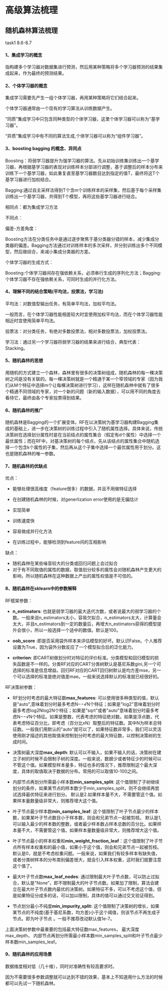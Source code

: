 # 高级算法梳理

## 随机森林算法梳理

task1 8.6-8.7

#### 1、集成学习的概念

指构建多个学习器对数据集进行预测，然后用某种策略将多个学习器预测的结果集成起来，作为最终的预测结果。

#### 2、个体学习器的概念

集成学习需要先产生一组个体学习器，再用某种策略将它们结合起来。

个体学习器通常由一个现有的学习算法从训练数据产生。

“同质”集成学习中只包含同种类型的个体学习器，这里个体学习器可以称为“基学习器”。

“异质”集成学习中有不同的算法生成,个体学习器可以称为“组件学习器”。

#### 3、boosting bagging 的概念、异同点

Boosting：将弱学习器提升为强学习器的算法。先从初始训练集训练出一个基学习器，再根据基学习器的表现对训练样本分部进行调整，基于调整后的样本分布来训练下一个基学习器，如此重复直至基学习器数目达到指定的值T，最终将这T个基学习器进行加权结合。

Bagging:通过自主采样法得到T个含m个训练样本的采样集，然后基于每个采样集训练出一个基学习器，共得到T个模型，再将这些基学习器进行结合。

相同点：都为集成学习方法

不同点：

偏差-方差角度：

Boosting方法在分类任务中是通过逐步聚焦于基分类器分错的样本，减少集成分类器的偏差。Bagging方法通过对训练样本的多次采样，并分别训练出多个不同模型，然后做综合，来减小集成分类器的方差。

个体学习器的生成方式：

Boosting:个体学习器间存在强依赖关系，必须串行生成的序列化方法；Bagging:个体学习器不存在强依赖关系，可同时生成的并行化方法。

#### 4、理解不同的结合策略(平均法，投票法，学习法)

平均法：对数值型输出任务，有简单平均法，加权平均法。

一般而言，在个体学习器性能相差较大时宜使用加权平均法，而在个体学习器性能相近时宜使用简单平均法。

投票法：对分类任务，有绝对多数投票法，相对多数投票法，加权投票法。

学习法：通过另一个学习器将弱学习器的结果来进行结合，典型代表：Stacking。

#### 5、随机森林的思想

用随机的方式建立一个森林，森林里有很多的决策树组成，随机森林的每一棵决策树之间是没有关联的。每一棵决策树就是一个精通于某一个窄领域的专家（因为我们从M个特征中选择m个让每棵决策树进行学习），这样在随机森林中就有了很多个精通不同领域的专家，对一个新的问题（新的输入数据），可以用不同的角度去看待它，最终由各个专家投票得到结果。

#### 6、随机森林的推广

随机森林是Bagging的一个扩展变体。RF在以决策树为基学习器构建Bagging集成的基础上，进一步在决策树的训练过程中引入了随机属性选择。具体来说，传统决策树在选择划分属性时是在当前结点的属性集合（假定有d个属性）中选择一个最优属性；而在RF中，对基决策树的每个结点，先从该结点的属性集合中随机选择一个包含k个属性的子集，然后再从这个子集中选择一个最优属性用于划分。这也是随机森林的唯一参数。

#### 7、随机森林的优缺点

优点：

-  能够处理很高维度（feature很多）的数据，并且不用做特征选择

- 在创建随机森林的时候，对generlization error使用的是无偏估计

- 实现简单

- 训练速度快

- 容易做成并行化方法

- 在训练过程中，能够检测到feature间的互相影响

缺点：

- 随机森林在某些噪音较大的分类或回归问题上会过拟合
- 对于有不同取值的属性的数据，取值划分较多的属性会对随机森林产生更大的影响，所以随机森林在这种数据上产出的属性权值是不可信的。

#### 8、随机森林在sklearn中的参数解释

RF框架参数：

- **n_estimators**: 也就是弱学习器的最大迭代次数，或者说最大的弱学习器的个数。一般来说n_estimators太小，容易欠拟合，n_estimators太大，计算量会太大，并且n_estimators到一定的数量后，再增大n_estimators获得的模型提升会很小，所以一般选择一个适中的数值。默认是100。

- **oob_score** :即是否采用袋外样本来评估模型的好坏。默认识False。个人推荐设置为True，因为袋外分数反应了一个模型拟合后的泛化能力。

- **criterion**: 即CART树做划分时对特征的评价标准。分类模型和回归模型的损失函数是不一样的。分类RF对应的CART分类树默认是基尼系数gini,另一个可选择的标准是信息增益。回归RF对应的CART回归树默认是均方差mse，另一个可以选择的标准是绝对值差mae。一般来说选择默认的标准就已经很好的。

RF决策树参数：

-  RF划分时考虑的最大特征数**max_features**: 可以使用很多种类型的值，默认是"auto",意味着划分时最多考虑N−−√N个特征；如果是"log2"意味着划分时最多考虑log2Nlog2N个特征；如果是"sqrt"或者"auto"意味着划分时最多考虑N−−√N个特征。如果是整数，代表考虑的特征绝对数。如果是浮点数，代表考虑特征百分比，即考虑（百分比xN）取整后的特征数。其中N为样本总特征数。一般我们用默认的"auto"就可以了，如果特征数非常多，我们可以灵活使用刚才描述的其他取值来控制划分时考虑的最大特征数，以控制决策树的生成时间。

-  决策树最大深度**max_depth**: 默认可以不输入，如果不输入的话，决策树在建立子树的时候不会限制子树的深度。一般来说，数据少或者特征少的时候可以不管这个值。如果模型样本量多，特征也多的情况下，推荐限制这个最大深度，具体的取值取决于数据的分布。常用的可以取值10-100之间。

- 内部节点再划分所需最小样本数**min_samples_split**: 这个值限制了子树继续划分的条件，如果某节点的样本数少于min_samples_split，则不会继续再尝试选择最优特征来进行划分。 默认是2.如果样本量不大，不需要管这个值。如果样本量数量级非常大，则推荐增大这个值。

- 叶子节点最少样本数**min_samples_leaf**: 这个值限制了叶子节点最少的样本数，如果某叶子节点数目小于样本数，则会和兄弟节点一起被剪枝。 默认是1,可以输入最少的样本数的整数，或者最少样本数占样本总数的百分比。如果样本量不大，不需要管这个值。如果样本量数量级非常大，则推荐增大这个值。

- 叶子节点最小的样本权重和**min_weight_fraction_leaf**：这个值限制了叶子节点所有样本权重和的最小值，如果小于这个值，则会和兄弟节点一起被剪枝。 默认是0，就是不考虑权重问题。一般来说，如果我们有较多样本有缺失值，或者分类树样本的分布类别偏差很大，就会引入样本权重，这时我们就要注意这个值了。

-  最大叶子节点数**max_leaf_nodes**: 通过限制最大叶子节点数，可以防止过拟合，默认是"None”，即不限制最大的叶子节点数。如果加了限制，算法会建立在最大叶子节点数内最优的决策树。如果特征不多，可以不考虑这个值，但是如果特征分成多的话，可以加以限制，具体的值可以通过交叉验证得到。

-  节点划分最小不纯度**min_impurity_split:**  这个值限制了决策树的增长，如果某节点的不纯度(基于基尼系数，均方差)小于这个阈值，则该节点不再生成子节点。即为叶子节点 。一般不推荐改动默认值1e-7。

  上面决策树参数中最重要的包括最大特征数max_features， 最大深度max_depth， 内部节点再划分所需最小样本数min_samples_split和叶子节点最少样本数min_samples_leaf。

#### 9、随机森林的应用场景

数据维度相对低（几十维），同时对准确性有较高要求时。

因为不需要很多参数调整就可以达到不错的效果，基本上不知道用什么方法的时候都可以先试一下随机森林。

